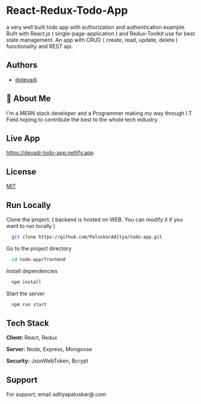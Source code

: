 
# React-Redux-Todo-App

a very well built todo app with authorization and authentication example. Built with React.js ( single-page-application ) and Redux-Toolkit use for best state management. An app with CRUD ( create, read, update, delete ) functionality and REST api.


## Authors

- [@devadi](https://www.github.com/PalskarAditya)


## 🚀 About Me
I'm a MERN stack developer and a Programmer making my way through I.T Field hoping to contribute the best to the whole tech industry.


## Live App

https://devadi-todo-app.netlify.app


## License

[MIT](https://choosealicense.com/licenses/mit/)


## Run Locally

Clone the project.
( backend is hosted on WEB. You can modify it if you want to run locally )

```bash
  git clone https://github.com/PaluskarAditya/todo-app.git
```

Go to the project directory

```bash
  cd todo-app/frontend
```

Install dependencies

```bash
  npm install
```

Start the server

```bash
  npm run start
```


## Tech Stack

**Client:** React, Redux

**Server:** Node, Express, Mongoose

**Security:** JsonWebToken, Bcrypt 


## Support

For support, email adityapaluskar@.com

